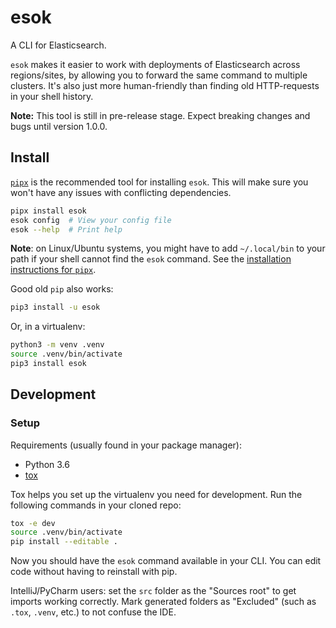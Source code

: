 # esok

A CLI for Elasticsearch.

`esok` makes it easier to work with deployments of Elasticsearch across regions/sites, by allowing you to forward 
the same command to multiple clusters. It's also just more human-friendly than finding old HTTP-requests in your shell 
history.

__Note:__ This tool is still in pre-release stage. Expect breaking changes and bugs until version 1.0.0.

## Install

[`pipx`](https://pipxproject.github.io/pipx/#install-pipx) is the recommended tool for installing `esok`. This will make
sure you won't have any issues with conflicting dependencies.

```bash
pipx install esok
esok config  # View your config file
esok --help  # Print help
```

__Note__: on Linux/Ubuntu systems, you might have to add `~/.local/bin` to your path if your shell cannot find the 
`esok` command. See the [installation instructions for `pipx`](https://pipxproject.github.io/pipx/installation/).

Good old `pip` also works:

```bash
pip3 install -u esok
```

Or, in a virtualenv:

```bash
python3 -m venv .venv
source .venv/bin/activate
pip3 install esok
```

## Development

### Setup

Requirements (usually found in your package manager):

* Python 3.6
* [tox](https://tox.readthedocs.io/en/latest)

Tox helps you set up the virtualenv you need for development. Run the following commands in your cloned repo:

```bash
tox -e dev
source .venv/bin/activate 
pip install --editable .
```

Now you should have the `esok` command available in your CLI. You can edit code without having to reinstall with pip.

IntelliJ/PyCharm users: set the `src` folder as the "Sources root" to get imports working correctly.
Mark generated folders as "Excluded" (such as `.tox`, `.venv`, etc.) to not confuse the IDE.
